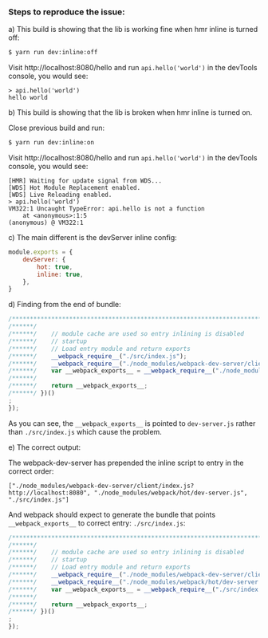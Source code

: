 ### Steps to reproduce the issue:

a) This build is showing that the lib is working fine when hmr inline is turned off:

```bash
$ yarn run dev:inline:off
```

Visit http://localhost:8080/hello and run `api.hello('world')` in the devTools console, you would see:

```
> api.hello('world')
hello world
```

b) This build is showing that the lib is broken when hmr inline is turned on.

Close previous build and run:

```bash
$ yarn run dev:inline:on
```

Visit http://localhost:8080/hello and run `api.hello('world')` in the devTools console, you would see:

```
[HMR] Waiting for update signal from WDS...
[WDS] Hot Module Replacement enabled.
[WDS] Live Reloading enabled.
> api.hello('world')
VM322:1 Uncaught TypeError: api.hello is not a function
    at <anonymous>:1:5
(anonymous) @ VM322:1
```

c) The main different is the devServer inline config:

```js
module.exports = {
    devServer: {
        hot: true,
        inline: true,
    },
}
```

d) Finding from the end of bundle:

```js
/************************************************************************/
/******/ 	
/******/ 	// module cache are used so entry inlining is disabled
/******/ 	// startup
/******/ 	// Load entry module and return exports
/******/ 	__webpack_require__("./src/index.js");
/******/ 	__webpack_require__("./node_modules/webpack-dev-server/client/index.js?http://localhost:8080");
/******/ 	var __webpack_exports__ = __webpack_require__("./node_modules/webpack/hot/dev-server.js");
/******/ 	
/******/ 	return __webpack_exports__;
/******/ })()
;
});
```

As you can see, the `__webpack_exports__` is pointed to `dev-server.js` rather than `./src/index.js` which cause the problem.

e) The correct output:

The webpack-dev-server has prepended the inline script to entry in the correct order:
```
["./node_modules/webpack-dev-server/client/index.js?http://localhost:8080", "./node_modules/webpack/hot/dev-server.js", "./src/index.js"]
```

And webpack should expect to generate the bundle that points  `__webpack_exports__` to correct entry: `./src/index.js`:


```js
/************************************************************************/
/******/ 	
/******/ 	// module cache are used so entry inlining is disabled
/******/ 	// startup
/******/ 	// Load entry module and return exports
/******/ 	__webpack_require__("./node_modules/webpack-dev-server/client/index.js?http://localhost:8080");
/******/ 	__webpack_require__("./node_modules/webpack/hot/dev-server.js");
/******/ 	var __webpack_exports__ = __webpack_require__("./src/index.js");
/******/ 	
/******/ 	return __webpack_exports__;
/******/ })()
;
});
```
